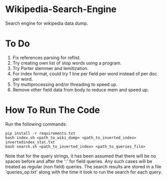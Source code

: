 # Wikipedia-Search-Engine
Search engine for wikipedia data dump.

# To Do
1. Fix references parsing for reflist.
2. Try creating own list of stop words using a program.
3. Try Porter stemmer and lemitization.
4. For index format, could try 1 line per field per word instead of per doc per word.
5. Try multiprocessing and/or threading to speed up.
6. Remove other field data from body to reduce mem and speed up.

# How To Run The Code

Run the following commands:
```
pip install -r requirements.txt
bash index.sh <path_to_wiki_dump> <path_to_inverted_index> invertedindex_stat.txt
bash search.sh <path_to_inverted_index> <path_to_queries_file>
```

Note that for the query strings, it has been assumed that there will be no spaces before and after the ':' for field queries. Any such cases will be treated as regular (non field) queries.
The search results are stored in a file 'queries_op.txt' along with the time it took to run the search for each query.
